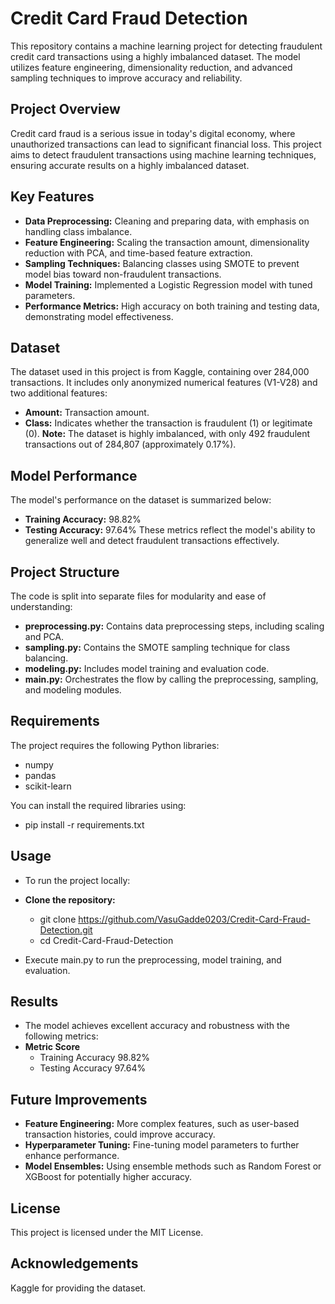 # Credit Card Fraud Detection
This repository contains a machine learning project for detecting fraudulent credit card transactions using a highly imbalanced dataset. The model utilizes feature engineering, dimensionality reduction, and advanced sampling techniques to improve accuracy and reliability.

## Project Overview
Credit card fraud is a serious issue in today's digital economy, where unauthorized transactions can lead to significant financial loss. This project aims to detect fraudulent transactions using machine learning techniques, ensuring accurate results on a highly imbalanced dataset.

## Key Features
- **Data Preprocessing:** Cleaning and preparing data, with emphasis on handling class imbalance.
- **Feature Engineering:** Scaling the transaction amount, dimensionality reduction with PCA, and time-based feature extraction.
- **Sampling Techniques:** Balancing classes using SMOTE to prevent model bias toward non-fraudulent transactions.
- **Model Training:** Implemented a Logistic Regression model with tuned parameters.
- **Performance Metrics:** High accuracy on both training and testing data, demonstrating model effectiveness.

## Dataset 
The dataset used in this project is from Kaggle, containing over 284,000 transactions. It includes only anonymized numerical features (V1-V28) and two additional features:
  - **Amount:** Transaction amount.
  - **Class:** Indicates whether the transaction is fraudulent (1) or legitimate (0).
**Note:** The dataset is highly imbalanced, with only 492 fraudulent transactions out of 284,807 (approximately 0.17%).

## Model Performance
The model's performance on the dataset is summarized below:
- **Training Accuracy:** 98.82%
- **Testing Accuracy:** 97.64%
These metrics reflect the model's ability to generalize well and detect fraudulent transactions effectively.

## Project Structure
The code is split into separate files for modularity and ease of understanding:
- **preprocessing.py:** Contains data preprocessing steps, including scaling and PCA.
- **sampling.py:** Contains the SMOTE sampling technique for class balancing.
- **modeling.py:** Includes model training and evaluation code.
- **main.py:** Orchestrates the flow by calling the preprocessing, sampling, and modeling modules.

## Requirements
The project requires the following Python libraries:
- numpy
- pandas
- scikit-learn

You can install the required libraries using:
- pip install -r requirements.txt

## Usage
- To run the project locally:

- **Clone the repository:**
  - git clone https://github.com/VasuGadde0203/Credit-Card-Fraud-Detection.git
  - cd Credit-Card-Fraud-Detection

- Execute main.py to run the preprocessing, model training, and evaluation.

## Results
- The model achieves excellent accuracy and robustness with the following metrics:
- **Metric	Score**
  - Training Accuracy	98.82%
  - Testing Accuracy	97.64%

## Future Improvements
  - **Feature Engineering:** More complex features, such as user-based transaction histories, could improve accuracy.
  - **Hyperparameter Tuning:** Fine-tuning model parameters to further enhance performance.
- **Model Ensembles:** Using ensemble methods such as Random Forest or XGBoost for potentially higher accuracy.

## License
This project is licensed under the MIT License.

## Acknowledgements
Kaggle for providing the dataset.

